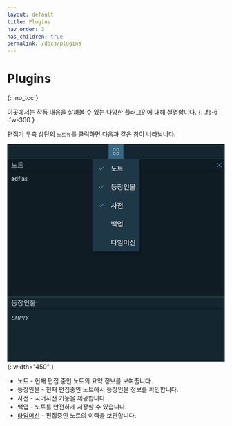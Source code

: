 ```yaml
---
layout: default
title: Plugins
nav_order: 3
has_children: true
permalink: /docs/plugins
---
```


# Plugins
{: .no_toc }

이곳에서는 작품 내용을 살펴볼 수 있는 다양한 플러그인에 대해 설명합니다.
{: .fs-6 .fw-300 }

편집기 우측 상단의 `노트뷰`를 클릭하면 다음과 같은 창이 나타닙니다.

![](../../assets/images/ssda_04_plugins_00.png){: width="450" }


* 노트 - 현재 편집 중인 노트의 요약 정보를 보여줍니다.
* 등장인물 - 현재 편집중인 노트에서 등장인물 정보를 확인합니다.
* 사전 - 국어사전 기능을 제공합니다.
* 백업 - 노트를 안전하게 저장할 수 있습니다.
* [타임머신](/docs/plugins/timemachine) - 편집중인 노트의 이력을 보관합니다.
